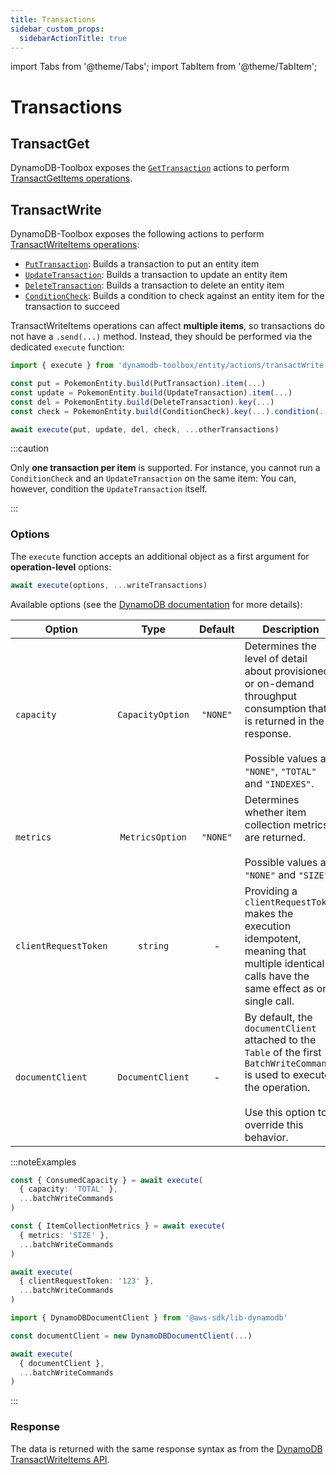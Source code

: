 ```yaml
---
title: Transactions
sidebar_custom_props:
  sidebarActionTitle: true
---
```


import Tabs from '@theme/Tabs';
import TabItem from '@theme/TabItem';

# Transactions

## TransactGet

DynamoDB-Toolbox exposes the [`GetTransaction`](../10-transact-get/index.md) actions to perform [TransactGetItems operations](https://docs.aws.amazon.com/amazondynamodb/latest/APIReference/API_TransactGetItems.html).

## TransactWrite

DynamoDB-Toolbox exposes the following actions to perform [TransactWriteItems operations](https://docs.aws.amazon.com/amazondynamodb/latest/APIReference/API_TransactWriteItems.html):

- [`PutTransaction`](../11-transact-put/index.md): Builds a transaction to put an entity item
- [`UpdateTransaction`](../7-batch-put/index.md): Builds a transaction to update an entity item
- [`DeleteTransaction`](../8-batch-delete/index.md): Builds a transaction to delete an entity item
- [`ConditionCheck`](../8-batch-delete/index.md): Builds a condition to check against an entity item for the transaction to succeed

TransactWriteItems operations can affect **multiple items**, so transactions do not have a `.send(...)` method. Instead, they should be performed via the dedicated `execute` function:

```ts
import { execute } from 'dynamodb-toolbox/entity/actions/transactWrite'

const put = PokemonEntity.build(PutTransaction).item(...)
const update = PokemonEntity.build(UpdateTransaction).item(...)
const del = PokemonEntity.build(DeleteTransaction).key(...)
const check = PokemonEntity.build(ConditionCheck).key(...).condition(...)

await execute(put, update, del, check, ...otherTransactions)
```

:::caution

Only **one transaction per item** is supported. For instance, you cannot run a `ConditionCheck` and an `UpdateTransaction` on the same item: You can, however, condition the `UpdateTransaction` itself.

:::

### Options

The `execute` function accepts an additional object as a first argument for **operation-level** options:

```ts
await execute(options, ...writeTransactions)
```

Available options (see the [DynamoDB documentation](https://docs.aws.amazon.com/amazondynamodb/latest/APIReference/API_TransactWriteItems.html#API_TransactWriteItems_RequestParameters) for more details):

| Option               |       Type       | Default  | Description                                                                                                                                                                              |
| -------------------- | :--------------: | :------: | ---------------------------------------------------------------------------------------------------------------------------------------------------------------------------------------- |
| `capacity`           | `CapacityOption` | `"NONE"` | Determines the level of detail about provisioned or on-demand throughput consumption that is returned in the response.<br/><br/>Possible values are `"NONE"`, `"TOTAL"` and `"INDEXES"`. |
| `metrics`            | `MetricsOption`  | `"NONE"` | Determines whether item collection metrics are returned.<br/><br/>Possible values are `"NONE"` and `"SIZE"`.                                                                             |
| `clientRequestToken` |     `string`     |    -     | Providing a `clientRequestToken` makes the execution idempotent, meaning that multiple identical calls have the same effect as one single call.                                          |
| `documentClient`     | `DocumentClient` |    -     | By default, the `documentClient` attached to the `Table` of the first `BatchWriteCommand` is used to execute the operation.<br/><br/>Use this option to override this behavior.          |

:::noteExamples

<Tabs>
<TabItem value="capacity" label="Capacity">

```ts
const { ConsumedCapacity } = await execute(
  { capacity: 'TOTAL' },
  ...batchWriteCommands
)
```

</TabItem>
<TabItem value="metrics" label="Metrics">

```ts
const { ItemCollectionMetrics } = await execute(
  { metrics: 'SIZE' },
  ...batchWriteCommands
)
```

</TabItem>
<TabItem value="client-request-token" label="Client request token">

```ts
await execute(
  { clientRequestToken: '123' },
  ...batchWriteCommands
)
```

</TabItem>
<TabItem value="document-client" label="Document client">

```ts
import { DynamoDBDocumentClient } from '@aws-sdk/lib-dynamodb'

const documentClient = new DynamoDBDocumentClient(...)

await execute(
  { documentClient },
  ...batchWriteCommands
)
```

</TabItem>
</Tabs>

:::

### Response

The data is returned with the same response syntax as from the [DynamoDB TransactWriteItems API](https://docs.aws.amazon.com/amazondynamodb/latest/APIReference/API_TransactGetItems.html#API_TransactGetItems_ResponseSyntax).
